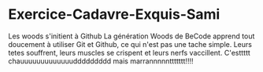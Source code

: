 # Exercice-Cadavre-Exquis-Sami
Les woods s'initient à Github
La génération Woods de BeCode apprend tout doucement à utiliser Git et Github, ce qui n'est pas une tache simple. Leurs tetes souffrent, leurs muscles se crispent et leurs nerfs vaccillent. 
C'esttttt chauuuuuuuuuuuuuddddddddd mais marrannnnnttttttt!!!!
